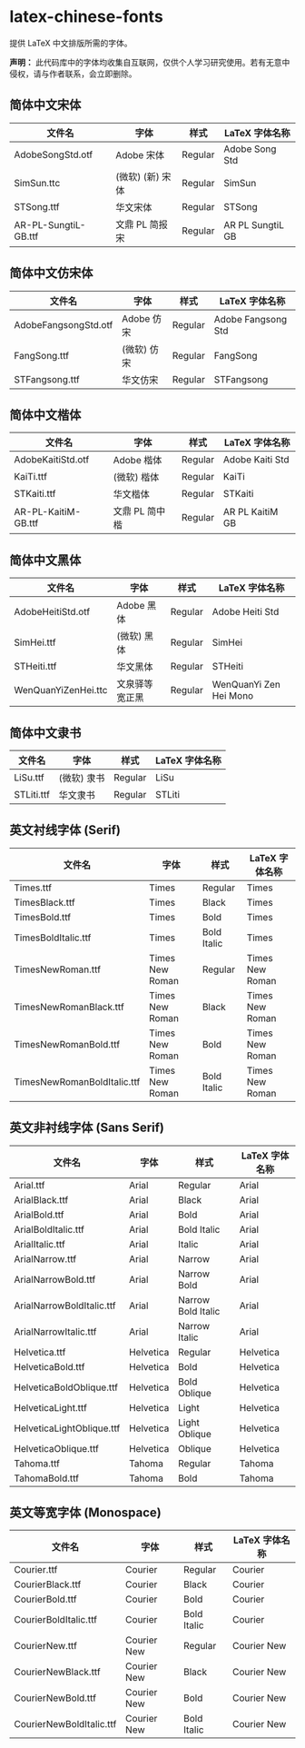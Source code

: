 # latex-chinese-fonts

提供 LaTeX 中文排版所需的字体。

**声明：** 此代码库中的字体均收集自互联网，仅供个人学习研究使用。若有无意中侵权，请与作者联系，会立即删除。

## 简体中文宋体

|                  文件名            |             字体               |            样式           |     LaTeX 字体名称   |
| --------------------------------- | ----------------------------- | ------------------------- | ------------------- |
|  AdobeSongStd.otf                 |   Adobe 宋体                   | Regular                   | Adobe Song Std      |
|  SimSun.ttc                       |   (微软) (新) 宋体              | Regular                   | SimSun             |
|  STSong.ttf                       |   华文宋体                      | Regular                   | STSong            |
|  AR-PL-SungtiL-GB.ttf             |   文鼎 PL 简报宋                | Regular                   | AR PL SungtiL GB   |

## 简体中文仿宋体

|                  文件名            |             字体               |            样式           |     LaTeX 字体名称   |
| --------------------------------- | ----------------------------- | ------------------------- | ------------------- |
|  AdobeFangsongStd.otf             |   Adobe 仿宋                  | Regular                   | Adobe Fangsong Std  |
|  FangSong.ttf                     |   (微软) 仿宋                  | Regular                  | FangSong             |
|  STFangsong.ttf                   |   华文仿宋                     | Regular                  | STFangsong           |

## 简体中文楷体

|                  文件名            |             字体               |            样式           |     LaTeX 字体名称   |
| --------------------------------- | ----------------------------- | ------------------------- | ------------------- |
|  AdobeKaitiStd.otf                |   Adobe 楷体                   | Regular                   | Adobe Kaiti Std     |
|  KaiTi.ttf                        |   (微软) 楷体                   | Regular                  | KaiTi               |
|  STKaiti.ttf                      |   华文楷体                      | Regular                  | STKaiti             |
|  AR-PL-KaitiM-GB.ttf              |   文鼎 PL 简中楷                | Regular                  | AR PL KaitiM GB     |

## 简体中文黑体

|                  文件名            |             字体               |            样式           |     LaTeX 字体名称   |
| --------------------------------- | ----------------------------- | ------------------------- | ------------------- |
|  AdobeHeitiStd.otf                |   Adobe 黑体                   | Regular                   | Adobe Heiti Std     |
|  SimHei.ttf                       |   (微软) 黑体                   | Regular                  |  SimHei              |
|  STHeiti.ttf                      |   华文黑体                      | Regular                  | STHeiti              |
|  WenQuanYiZenHei.ttc              |   文泉驿等宽正黑                 | Regular                  | WenQuanYi Zen Hei Mono |


## 简体中文隶书

|                  文件名            |             字体               |            样式           |     LaTeX 字体名称   |
| --------------------------------- | ----------------------------- | ------------------------- | ------------------- |
|  LiSu.ttf                         |   (微软) 隶书                   | Regular                  |  LiSu               |
|  STLiti.ttf                       |   华文隶书                      | Regular                  | STLiti              |

## 英文衬线字体 (Serif)

|                  文件名            |             字体               |            样式           |     LaTeX 字体名称   |
| --------------------------------- | ----------------------------- | ------------------------- | ------------------- |
|  Times.ttf                        |   Times                       | Regular                   | Times               |
|  TimesBlack.ttf                   |   Times                       | Black                     | Times               |
|  TimesBold.ttf                    |   Times                       | Bold                      | Times               |
|  TimesBoldItalic.ttf              |   Times                       | Bold Italic               | Times               |
|  TimesNewRoman.ttf                |   Times New Roman             | Regular                   | Times New Roman     |
|  TimesNewRomanBlack.ttf           |   Times New Roman             | Black                     | Times New Roman     |
|  TimesNewRomanBold.ttf            |   Times New Roman             | Bold                      | Times New Roman     |
|  TimesNewRomanBoldItalic.ttf      |   Times New Roman             | Bold Italic               | Times New Roman     |

## 英文非衬线字体 (Sans Serif)

|                  文件名            |             字体               |            样式           |     LaTeX 字体名称   |
| --------------------------------- | ----------------------------- | ------------------------- | ------------------- |
|  Arial.ttf                        |   Arial                       | Regular                   | Arial               |
|  ArialBlack.ttf                   |   Arial                       | Black                     | Arial               |
|  ArialBold.ttf                    |   Arial                       | Bold                      | Arial               |
|  ArialBoldItalic.ttf              |   Arial                       | Bold Italic               | Arial               |
|  ArialItalic.ttf                  |   Arial                       | Italic                    | Arial               |
|  ArialNarrow.ttf                  |   Arial                       | Narrow                    | Arial               |
|  ArialNarrowBold.ttf              |   Arial                       | Narrow Bold               | Arial               |
|  ArialNarrowBoldItalic.ttf        |   Arial                       | Narrow Bold Italic        | Arial               |
|  ArialNarrowItalic.ttf            |   Arial                       | Narrow Italic             | Arial               |
|  Helvetica.ttf                    |   Helvetica                   | Regular                   | Helvetica           |
|  HelveticaBold.ttf                |   Helvetica                   | Bold                      | Helvetica           |
|  HelveticaBoldOblique.ttf         |   Helvetica                   | Bold Oblique              | Helvetica           |
|  HelveticaLight.ttf               |   Helvetica                   | Light                     | Helvetica           |
|  HelveticaLightOblique.ttf        |   Helvetica                   | Light Oblique             | Helvetica           |
|  HelveticaOblique.ttf             |   Helvetica                   | Oblique                   | Helvetica           |
|  Tahoma.ttf                       |   Tahoma                      | Regular                   | Tahoma              |
|  TahomaBold.ttf                   |   Tahoma                      | Bold                      | Tahoma              |

## 英文等宽字体 (Monospace)


|                  文件名            |             字体               |            样式           |     LaTeX 字体名称   |
| --------------------------------- | ----------------------------- | ------------------------- | ------------------- |
|  Courier.ttf                      |   Courier                     | Regular                   | Courier             |
|  CourierBlack.ttf                 |   Courier                     | Black                     | Courier             |
|  CourierBold.ttf                  |   Courier                     | Bold                      | Courier             |
|  CourierBoldItalic.ttf            |   Courier                     | Bold Italic               | Courier             |
|  CourierNew.ttf                   |   Courier New                 | Regular                   | Courier New         |
|  CourierNewBlack.ttf              |   Courier New                 | Black                     | Courier New         |
|  CourierNewBold.ttf               |   Courier New                 | Bold                      | Courier New         |
|  CourierNewBoldItalic.ttf         |   Courier New                 | Bold Italic               | Courier New         |
